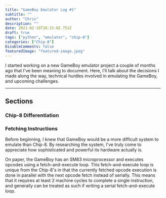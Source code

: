 ```yaml
---
title: "GameBoy Emulator Log #1"
subtitle: ""
author: "Chris"
description: ""
date: 2021-02-18T18:15:02.751Z
draft: true
tags: ["python", "emulator", "chip-8"]
categories: ["Chip-8"]
DisableComments: false
featuredImage: "featured-image.jpeg"
---
```


I started working on a new GameBoy emulator project a couple of months ago that I've been meaning to document. Here, I'll talk about the decisions I made along the way, technical hurdles involved in emulating the GameBoy, and upcoming challenges.<!--more--></br>

---

## Sections

### Chip-8 Differentiation

### Fetching Instructions

Before beginning, I knew that GameBoy would be a more difficult system to emulate than Chip-8. By researching the system, I've truly come to appreciate how sophisticated and powerful its hardware actually is.

On paper, the GameBoy has an SM83 microprocessor and executes opcodes using a fetch-and-execute loop. This fetch-and-execute loop is unique from the Chip-8's in that the currently fetched opcode execution is done in parallel with the next opcode fetch instead of serially. This means that it requires at least 2 machine cycles to complete a single instruction, and generally can be treated as such if writing a serial fetch-and-execute loop.

####